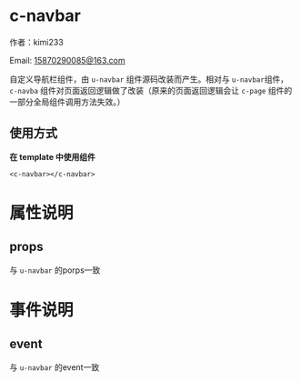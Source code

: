 # c-navbar

作者：kimi233

Email: 15870290085@163.com

自定义导航栏组件，由 `u-navbar` 组件源码改装而产生。相对与 `u-navbar`组件，`c-navba` 组件对页面返回逻辑做了改装（原来的页面返回逻辑会让 `c-page` 组件的一部分全局组件调用方法失效。）

## 使用方式

**在 template 中使用组件**

```vue
<c-navbar></c-navbar>
```

# 属性说明



## props

与 `u-navbar` 的porps一致



# 事件说明



## event

与 `u-navbar` 的event一致